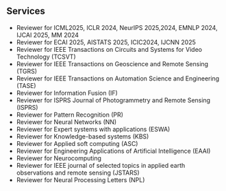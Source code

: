 ## Services
- Reviewer for ICML2025, ICLR 2024, NeurIPS 2025,2024, EMNLP 2024, IJCAI 2025, MM 2024
- Reviewer for ECAI 2025, AISTATS 2025, ICIC2024, IJCNN 2025
- Reviewer for IEEE Transactions on Circuits and Systems for Video Technology (TCSVT)
- Reviewer for IEEE Transactions on Geoscience and Remote Sensing (TGRS)
- Reviewer for IEEE Transactions on Automation Science and Engineering (TASE)
- Reviewer for Information Fusion (IF)
- Reviewer for ISPRS Journal of Photogrammetry and Remote Sensing (ISPRS)
- Reviewer for Pattern Recognition (PR)
- Reviewer for Neural Networks (NN)
- Reviewer for Expert systems with applications (ESWA)
- Reviewer for Knowledge-based systems (KBS)
- Reviewer for Applied soft computing (ASC)
- Reviewer for Engineering Applications of Artificial Intelligence (EAAI)
- Reviewer for Neurocomputing
- Reviewer for IEEE journal of selected topics in applied earth observations and remote sensing (JSTARS)
- Reviewer for Neural Processing Letters (NPL)


<!-- <h4 style="margin:0 10px 0;">Conference Reviewers</h4> -->

<!-- <ul style="margin:0 0 5px;">
  <li><a href="http://cvpr2023.thecvf.com/"><autocolor>IEEE/CVF Conference on Computer Vision and Pattern Recognition (CVPR) 2021-2023</autocolor></a></li>
  <li><a href="http://iccv2021.thecvf.com/"><autocolor>IEEE/CVF International Conference on Computer Vision (ICCV) 2021</autocolor></a></li>
  <li><a href="https://eccv2022.ecva.net/"><autocolor>European Conference on Computer Vision (ECCV) 2022</autocolor></a></li>
</ul> -->
